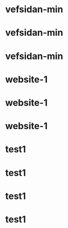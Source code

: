 # vefsidan-min
# vefsidan-min
# vefsidan-min
# website-1
# website-1
# website-1
# test1
# test1
# test1
# test1
